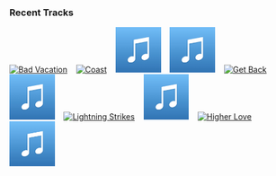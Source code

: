 ### Recent Tracks
[<img src='https://lastfm.freetls.fastly.net/i/u/300x300/a027c22ef36325727f03558eedf9b866.png' width='16%' height='16%' alt='Bad Vacation'>](https://www.last.fm/music/liza%2banne/_/bad%2bvacation)&nbsp;&nbsp;&nbsp;&nbsp;[<img src='https://lastfm.freetls.fastly.net/i/u/300x300/601ae9575c024c45cc59599cf69d8ea2.png' width='16%' height='16%' alt='Coast'>](https://www.last.fm/music/halfnoise/_/coast)&nbsp;&nbsp;&nbsp;&nbsp;[<img src='https://github.com/atfinke/atfinke/blob/master/placeholder.jpeg?raw=true' width='16%' height='16%' alt='Hard Times'>](https://www.last.fm/music/paramore/_/hard%2btimes)&nbsp;&nbsp;&nbsp;&nbsp;[<img src='https://github.com/atfinke/atfinke/blob/master/placeholder.jpeg?raw=true' width='16%' height='16%' alt='Safe'>](https://www.last.fm/music/bay%2bledges/_/safe)&nbsp;&nbsp;&nbsp;&nbsp;[<img src='https://lastfm.freetls.fastly.net/i/u/300x300/8ed9b6abbd2d0781095c08c25f977183.png' width='16%' height='16%' alt='Get Back'>](https://www.last.fm/music/wolf%2bsaga/_/get%2bback)&nbsp;&nbsp;&nbsp;&nbsp;<br>[<img src='https://github.com/atfinke/atfinke/blob/master/placeholder.jpeg?raw=true' width='16%' height='16%' alt='Dynasty'>](https://www.last.fm/music/elephante/_/dynasty)&nbsp;&nbsp;&nbsp;&nbsp;[<img src='https://lastfm.freetls.fastly.net/i/u/300x300/f7958d70a39825684d875152da3c407e.png' width='16%' height='16%' alt='Lightning Strikes'>](https://www.last.fm/music/the%2bshires/_/lightning%2bstrikes)&nbsp;&nbsp;&nbsp;&nbsp;[<img src='https://github.com/atfinke/atfinke/blob/master/placeholder.jpeg?raw=true' width='16%' height='16%' alt='Dont Take the Money'>](https://www.last.fm/music/bleachers/_/don%2527t%2btake%2bthe%2bmoney)&nbsp;&nbsp;&nbsp;&nbsp;[<img src='https://lastfm.freetls.fastly.net/i/u/300x300/e89fbf67d3efc102d7b68d76503d87af.png' width='16%' height='16%' alt='Higher Love'>](https://www.last.fm/music/kygo/_/higher%2blove)&nbsp;&nbsp;&nbsp;&nbsp;[<img src='https://github.com/atfinke/atfinke/blob/master/placeholder.jpeg?raw=true' width='16%' height='16%' alt='Tongue Tied'>](https://www.last.fm/music/japanese%2bwallpaper/_/tongue%2btied)&nbsp;&nbsp;&nbsp;&nbsp;<br>